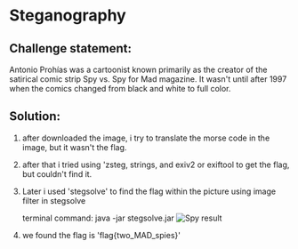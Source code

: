 # Steganography

## Challenge statement:
Antonio Prohías was a cartoonist known primarily as the creator of the satirical comic strip Spy vs. Spy for Mad magazine. It wasn't until after 1997 when the comics changed from black and white to full color.

## Solution:
1. after downloaded the image, i try to translate the morse code in the image,
    but it wasn't the flag.

2. after that i tried using 'zsteg, strings, and exiv2 or exiftool to get the flag, but
    couldn't find it.

3. Later i used 'stegsolve' to find the flag within the picture using image filter in stegsolve

    terminal command: java -jar stegsolve.jar
![Spy result](https://github.com/m0nkeyt3ch/CTFs-Writeups/blob/master/HacktivityCon-CTF-2020/Image/spy-result.png)      

4. we found the flag is 'flag{two_MAD_spies}'

